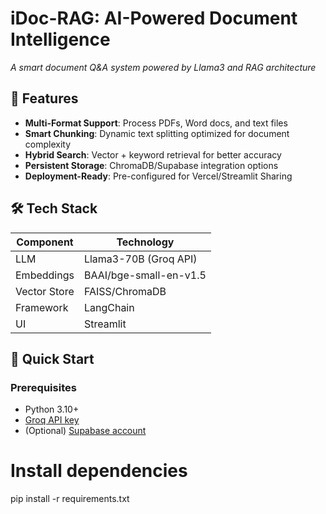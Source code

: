 # iDoc-RAG: AI-Powered Document Intelligence

*A smart document Q&A system powered by Llama3 and RAG architecture*

## 🌟 Features
- **Multi-Format Support**: Process PDFs, Word docs, and text files  
- **Smart Chunking**: Dynamic text splitting optimized for document complexity  
- **Hybrid Search**: Vector + keyword retrieval for better accuracy  
- **Persistent Storage**: ChromaDB/Supabase integration options  
- **Deployment-Ready**: Pre-configured for Vercel/Streamlit Sharing  

## 🛠️ Tech Stack
| Component          | Technology                  |
|--------------------|-----------------------------|
| LLM                | Llama3-70B (Groq API)       |
| Embeddings         | BAAI/bge-small-en-v1.5      |
| Vector Store       | FAISS/ChromaDB              |
| Framework          | LangChain                   |
| UI                 | Streamlit                   |

## 🚀 Quick Start

### Prerequisites
- Python 3.10+
- [Groq API key](https://console.groq.com/keys)
- (Optional) [Supabase account](https://supabase.com)

# Install dependencies
pip install -r requirements.txt
